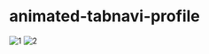 # animated-tabnavi-profile
![1](https://user-images.githubusercontent.com/73353819/156500180-b8a1bc7a-d15e-4900-b104-ec2050c71ae0.JPG)
![2](https://user-images.githubusercontent.com/73353819/156500190-15e255e8-f9ea-4f52-b2a1-0999c536a3d6.JPG)
